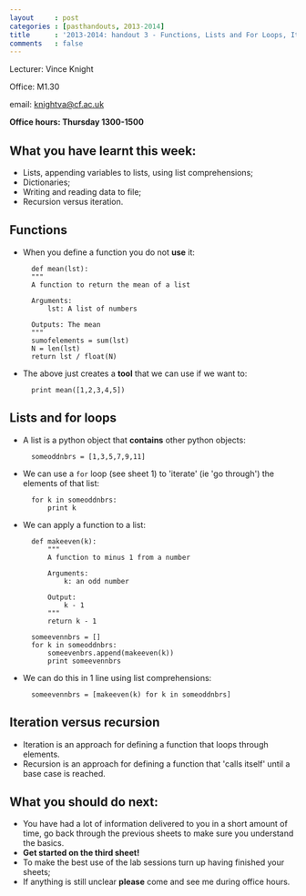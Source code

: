 ```yaml
---
layout     : post
categories : [pasthandouts, 2013-2014]
title      : '2013-2014: handout 3 - Functions, Lists and For Loops, Iteration versus Recursion'
comments   : false
---
```


Lecturer: Vince Knight

Office: M1.30

email: knightva@cf.ac.uk

**Office hours: Thursday 1300-1500**

## What you have learnt this week:

- Lists, appending variables to lists, using list comprehensions;
- Dictionaries;
- Writing and reading data to file;
- Recursion versus iteration.

## Functions

- When you define a function you do not **use** it:

        def mean(lst):
        """
        A function to return the mean of a list

        Arguments:
            lst: A list of numbers

        Outputs: The mean
        """
        sumofelements = sum(lst)
        N = len(lst)
        return lst / float(N)

- The above just creates a **tool** that we can use if we want to:

        print mean([1,2,3,4,5])

## Lists and for loops

- A list is a python object that **contains** other python objects:

        someoddnbrs = [1,3,5,7,9,11]

- We can use a `for` loop (see sheet 1) to 'iterate' (ie 'go through') the elements of that list:

        for k in someoddnbrs:
            print k

- We can apply a function to a list:

        def makeeven(k):
            """
            A function to minus 1 from a number

            Arguments:
                k: an odd number

            Output:
                k - 1
            """
            return k - 1

        someevennbrs = []
        for k in someoddnbrs:
            someevenbrs.append(makeeven(k))
            print someevennbrs

- We can do this in 1 line using list comprehensions:

        someevennbrs = [makeeven(k) for k in someoddnbrs]

## Iteration versus recursion

- Iteration is an approach for defining a function that loops through elements.
- Recursion is an approach for defining a function that 'calls itself' until a base case is reached.

## What you should do next:

- You have had a lot of information delivered to you in a short amount of time, go back through the previous sheets to make sure you understand the basics.
- **Get started on the third sheet!**
- To make the best use of the lab sessions turn up having finished your sheets;
- If anything is still unclear **please** come and see me during office hours.

